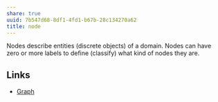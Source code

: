 ```yaml
---
share: true
uuid: 7b547d68-8df1-4fd1-b67b-28c134270a62
title: node
---
```

Nodes describe entities (discrete objects) of a domain.
Nodes can have zero or more labels to define (classify) what kind of nodes they are.

## Links

* [Graph](../35f29bc3-ad1f-4ea8-b6bc-7fbc33413c73)